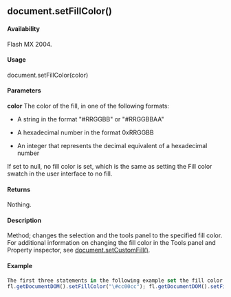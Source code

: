 ## document.setFillColor()

#### Availability

Flash MX 2004.

#### Usage

document.setFillColor(color)

#### Parameters

**color** The color of the fill, in one of the following formats:

-   A string in the format "\#RRGGBB" or "\#RRGGBBAA"

-   A hexadecimal number in the format 0xRRGGBB

-   An integer that represents the decimal equivalent of a hexadecimal number

If set to null, no fill color is set, which is the same as setting the Fill color swatch in the user interface to no fill.

#### Returns

Nothing.

#### Description

Method; changes the selection and the tools panel to the specified fill color. For additional information on changing the fill color in the Tools panel and Property inspector, see [document.setCustomFill()](#!AdobeDocs/developers-animatesdk-docs/test/Document_object/docum470.md).

#### Example

```javascript
The first three statements in the following example set the fill color using each of the different formats for specifying color. The fourth statement sets the fill to no fill.
fl.getDocumentDOM().setFillColor("\#cc00cc"); fl.getDocumentDOM().setFillColor(0xcc00cc); fl.getDocumentDOM().setFillColor(120000); fl.getDocumentDOM().setFillColor(null);

```